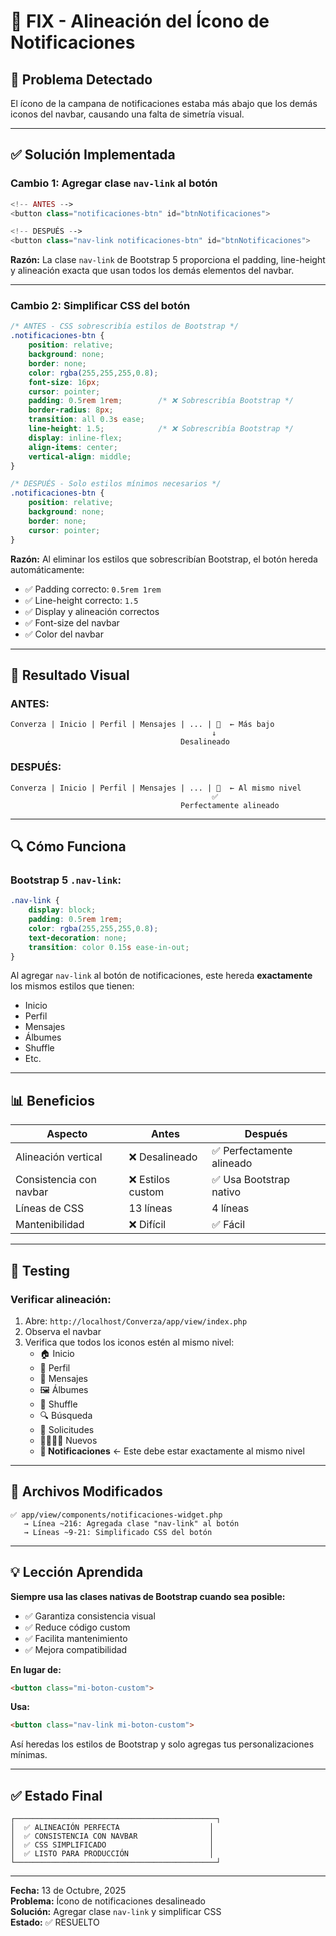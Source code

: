 # 🔧 FIX - Alineación del Ícono de Notificaciones

## 🎯 Problema Detectado

El ícono de la campana de notificaciones estaba más abajo que los demás iconos del navbar, causando una falta de simetría visual.

---

## ✅ Solución Implementada

### Cambio 1: Agregar clase `nav-link` al botón
```php
<!-- ANTES -->
<button class="notificaciones-btn" id="btnNotificaciones">

<!-- DESPUÉS -->
<button class="nav-link notificaciones-btn" id="btnNotificaciones">
```

**Razón:** La clase `nav-link` de Bootstrap 5 proporciona el padding, line-height y alineación exacta que usan todos los demás elementos del navbar.

---

### Cambio 2: Simplificar CSS del botón
```css
/* ANTES - CSS sobrescribía estilos de Bootstrap */
.notificaciones-btn {
    position: relative;
    background: none;
    border: none;
    color: rgba(255,255,255,0.8);
    font-size: 16px;
    cursor: pointer;
    padding: 0.5rem 1rem;        /* ❌ Sobrescribía Bootstrap */
    border-radius: 8px;
    transition: all 0.3s ease;
    line-height: 1.5;            /* ❌ Sobrescribía Bootstrap */
    display: inline-flex;
    align-items: center;
    vertical-align: middle;
}

/* DESPUÉS - Solo estilos mínimos necesarios */
.notificaciones-btn {
    position: relative;
    background: none;
    border: none;
    cursor: pointer;
}
```

**Razón:** Al eliminar los estilos que sobrescribían Bootstrap, el botón hereda automáticamente:
- ✅ Padding correcto: `0.5rem 1rem`
- ✅ Line-height correcto: `1.5`
- ✅ Display y alineación correctos
- ✅ Font-size del navbar
- ✅ Color del navbar

---

## 🎨 Resultado Visual

### ANTES:
```
Converza | Inicio | Perfil | Mensajes | ... | 🔔  ← Más bajo
                                             ↓
                                      Desalineado
```

### DESPUÉS:
```
Converza | Inicio | Perfil | Mensajes | ... | 🔔  ← Al mismo nivel
                                             ✅
                                      Perfectamente alineado
```

---

## 🔍 Cómo Funciona

### Bootstrap 5 `.nav-link`:
```css
.nav-link {
    display: block;
    padding: 0.5rem 1rem;
    color: rgba(255,255,255,0.8);
    text-decoration: none;
    transition: color 0.15s ease-in-out;
}
```

Al agregar `nav-link` al botón de notificaciones, este hereda **exactamente** los mismos estilos que tienen:
- Inicio
- Perfil
- Mensajes
- Álbumes
- Shuffle
- Etc.

---

## 📊 Beneficios

| Aspecto | Antes | Después |
|---------|-------|---------|
| Alineación vertical | ❌ Desalineado | ✅ Perfectamente alineado |
| Consistencia con navbar | ❌ Estilos custom | ✅ Usa Bootstrap nativo |
| Líneas de CSS | 13 líneas | 4 líneas |
| Mantenibilidad | ❌ Difícil | ✅ Fácil |

---

## 🧪 Testing

### Verificar alineación:
1. Abre: `http://localhost/Converza/app/view/index.php`
2. Observa el navbar
3. Verifica que todos los iconos estén al mismo nivel:
   - 🏠 Inicio
   - 👤 Perfil
   - 💬 Mensajes
   - 🖼️ Álbumes
   - 🔀 Shuffle
   - 🔍 Búsqueda
   - 👥 Solicitudes
   - 👨‍👩‍👧‍👦 Nuevos
   - **🔔 Notificaciones** ← Este debe estar exactamente al mismo nivel

---

## 📝 Archivos Modificados

```
✅ app/view/components/notificaciones-widget.php
   → Línea ~216: Agregada clase "nav-link" al botón
   → Líneas ~9-21: Simplificado CSS del botón
```

---

## 💡 Lección Aprendida

**Siempre usa las clases nativas de Bootstrap cuando sea posible:**
- ✅ Garantiza consistencia visual
- ✅ Reduce código custom
- ✅ Facilita mantenimiento
- ✅ Mejora compatibilidad

**En lugar de:**
```html
<button class="mi-boton-custom">
```

**Usa:**
```html
<button class="nav-link mi-boton-custom">
```

Así heredas los estilos de Bootstrap y solo agregas tus personalizaciones mínimas.

---

## ✅ Estado Final

```
┌─────────────────────────────────────────────┐
│  ✅ ALINEACIÓN PERFECTA                    │
│  ✅ CONSISTENCIA CON NAVBAR                │
│  ✅ CSS SIMPLIFICADO                       │
│  ✅ LISTO PARA PRODUCCIÓN                  │
└─────────────────────────────────────────────┘
```

---

**Fecha:** 13 de Octubre, 2025  
**Problema:** Ícono de notificaciones desalineado  
**Solución:** Agregar clase `nav-link` y simplificar CSS  
**Estado:** ✅ RESUELTO
